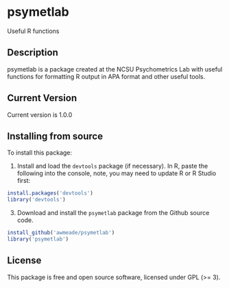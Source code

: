 # psymetlab

Useful R functions

## Description

psymetlab is a package created at the NCSU Psychometrics Lab with useful functions for formatting R output in APA format and other useful tools.

## Current Version

Current version is 1.0.0

## Installing from source

To install this package:

1) Install and load the `devtools` package (if necessary). In R, paste the following into the console, note, you may need to update R or R Studio first:

```r
install.packages('devtools')
library('devtools')
```

3) Download and install the `psymetlab` package from the Github source code.

```r
install_github('awmeade/psymetlab')
library('psymetlab')
```

## License

This package is free and open source software, licensed under GPL (>= 3).
